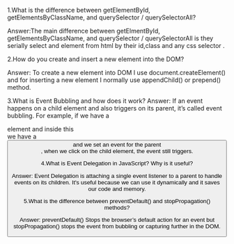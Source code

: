 1.What is the difference between getElementById, getElementsByClassName, and querySelector / querySelectorAll?

Answer:The main difference between getElmentById, getElementsByClassName, and querySelector / querySelectorAll is they serially select and element from html by their id,class and any css selector .


2.How do you create and insert a new element into the DOM?

Answer: To create a new element into DOM I use document.createElement() and for inserting a new element I normally use appendChild() or prepend() method.


3.What is Event Bubbling and how does it work?
Answer: If an event happens on a child element and also triggers on its parent, it’s called event bubbling. For example, if we have a <div> element and inside this <div> we have a <button> and we set an event for the parent <div>, when we click on the child element, the event still triggers.


4.What is Event Delegation in JavaScript? Why is it useful?

Answer: Event Delegation is attaching a single event listener to a parent to handle events on its children. It's useful because we can use it dynamically and it saves our code and memory.


5.What is the difference between preventDefault() and stopPropagation() methods?

Answer: preventDefault() Stops the browser’s default action for an event but stopPropagation() stops the event from bubbling or capturing further in the DOM.